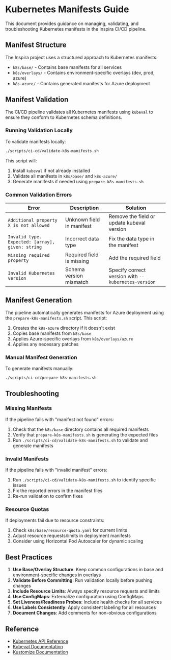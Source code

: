 # Kubernetes Manifests Guide

This document provides guidance on managing, validating, and troubleshooting Kubernetes manifests in the Inspira CI/CD pipeline.

## Manifest Structure

The Inspira project uses a structured approach to Kubernetes manifests:

- `k8s/base/` - Contains base manifests for all services
- `k8s/overlays/` - Contains environment-specific overlays (dev, prod, azure)
- `k8s-azure/` - Contains generated manifests for Azure deployment

## Manifest Validation

The CI/CD pipeline validates all Kubernetes manifests using `kubeval` to ensure they conform to Kubernetes schema definitions.

### Running Validation Locally

To validate manifests locally:

```bash
./scripts/ci-cd/validate-k8s-manifests.sh
```

This script will:
1. Install `kubeval` if not already installed
2. Validate all manifests in `k8s/base/` and `k8s-azure/`
3. Generate manifests if needed using `prepare-k8s-manifests.sh`

### Common Validation Errors

| Error | Description | Solution |
|-------|-------------|----------|
| `Additional property X is not allowed` | Unknown field in manifest | Remove the field or update kubeval version |
| `Invalid type. Expected: [array], given: string` | Incorrect data type | Fix the data type in the manifest |
| `Missing required property` | Required field is missing | Add the required field |
| `Invalid Kubernetes version` | Schema version mismatch | Specify correct version with `--kubernetes-version` |

## Manifest Generation

The pipeline automatically generates manifests for Azure deployment using the `prepare-k8s-manifests.sh` script. This script:

1. Creates the `k8s-azure` directory if it doesn't exist
2. Copies base manifests from `k8s/base`
3. Applies Azure-specific overlays from `k8s/overlays/azure`
4. Applies any necessary patches

### Manual Manifest Generation

To generate manifests manually:

```bash
./scripts/ci-cd/prepare-k8s-manifests.sh
```

## Troubleshooting

### Missing Manifests

If the pipeline fails with "manifest not found" errors:

1. Check that the `k8s/base` directory contains all required manifests
2. Verify that `prepare-k8s-manifests.sh` is generating the expected files
3. Run `./scripts/ci-cd/validate-k8s-manifests.sh` to validate and generate manifests

### Invalid Manifests

If the pipeline fails with "invalid manifest" errors:

1. Run `./scripts/ci-cd/validate-k8s-manifests.sh` to identify specific issues
2. Fix the reported errors in the manifest files
3. Re-run validation to confirm fixes

### Resource Quotas

If deployments fail due to resource constraints:

1. Check `k8s/base/resource-quota.yaml` for current limits
2. Adjust resource requests/limits in deployment manifests
3. Consider using Horizontal Pod Autoscaler for dynamic scaling

## Best Practices

1. **Use Base/Overlay Structure**: Keep common configurations in base and environment-specific changes in overlays
2. **Validate Before Committing**: Run validation locally before pushing changes
3. **Include Resource Limits**: Always specify resource requests and limits
4. **Use ConfigMaps**: Externalize configuration using ConfigMaps
5. **Set Liveness/Readiness Probes**: Include health checks for all services
6. **Use Labels Consistently**: Apply consistent labeling for all resources
7. **Document Changes**: Add comments for non-obvious configurations

## Reference

- [Kubernetes API Reference](https://kubernetes.io/docs/reference/kubernetes-api/)
- [Kubeval Documentation](https://www.kubeval.com/docs/)
- [Kustomize Documentation](https://kubectl.docs.kubernetes.io/guides/introduction/kustomize/) 